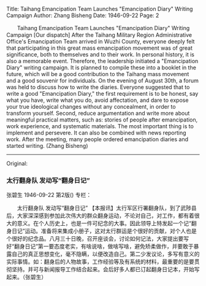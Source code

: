 Title: Taihang Emancipation Team Launches "Emancipation Diary" Writing Campaign
Author: Zhang Bisheng
Date: 1946-09-22
Page: 2

　　Taihang Emancipation Team Launches "Emancipation Diary" Writing Campaign
    [Our dispatch] After the Taihang Military Region Administrative Office's Emancipation Team arrived in Wuzhi County, everyone deeply felt that participating in this great mass emancipation movement was of great significance, both to themselves and to their work. In personal history, it is also a memorable event. Therefore, the leadership initiated a "Emancipation Diary" writing campaign. It is planned to compile these into a booklet in the future, which will be a good contribution to the Taihang mass movement and a good souvenir for individuals. On the evening of August 30th, a forum was held to discuss how to write the diaries. Everyone suggested that to write a good "Emancipation Diary," the first requirement is to be honest, say what you have, write what you do, avoid affectation, and dare to expose your true ideological changes without any concealment, in order to transform yourself. Second, reduce argumentation and write more about meaningful practical matters, such as: stories of people after emancipation, work experience, and systematic materials. The most important thing is to implement and persevere. It can also be combined with news reporting work. After the meeting, many people ordered emancipation diaries and started writing. (Zhang Bisheng)



<hr /> 

Original: 


### 太行翻身队  发动写“翻身日记”
张碧生
1946-09-22
第2版()
专栏：

　　太行翻身队  发动写“翻身日记”
    【本报讯】太行军区行署翻身队，到了武陟县后，大家深深感到参加此次伟大的群众翻身运动，不论对自己，对工作，都有着很大的意义。在个人历史上，也是一件可纪念的大事。因此领导上特发起一个记“翻身日记”运动。准备将来集成小册子，这对太行群运是个很好的贡献，对个人也是个很好的纪念品。八月三十日晚，召开座谈会，讨论如何记法，大家提出要写好“翻身日记”第一要态度老实，有啥说啥，做啥写啥，避免矫柔做作，并要敢于暴露自己的真正思想变化，毫不隐瞒，以便改造自己。第二少发议论，多写有意义的实际事情。如：翻身后的人物故事，工作经验等及有系统的材料，最重要的是要贯彻坚持。并可与新闻报导工作结合起来。会后好多人都已订起翻身日记本，开始写起来。（张碧生）
